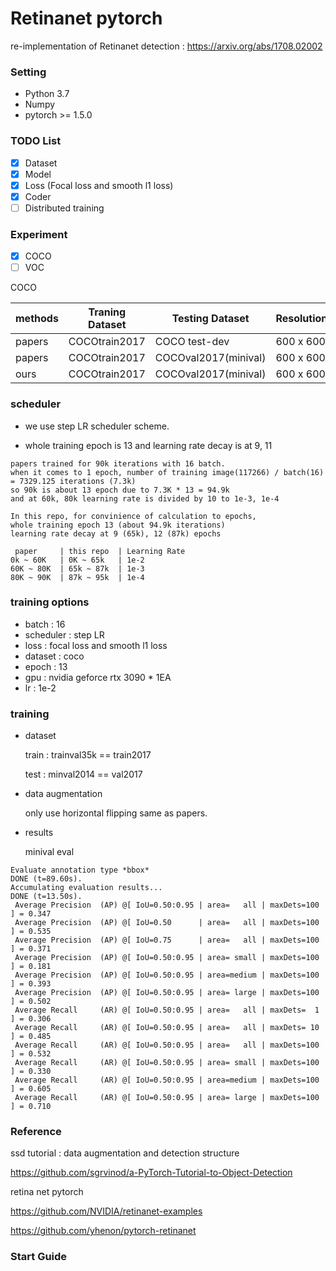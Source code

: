# Retinanet pytorch

re-implementation of Retinanet detection : https://arxiv.org/abs/1708.02002

### Setting

- Python 3.7
- Numpy
- pytorch >= 1.5.0 

### TODO List

- [x] Dataset
- [x] Model
- [x] Loss (Focal loss and smooth l1 loss)
- [x] Coder
- [ ] Distributed training

### Experiment
- [x] COCO 
- [ ] VOC 

COCO

|methods     | Traning Dataset   |    Testing Dataset     | Resolution | AP        |AP50     |AP75    |Time | Fps  |
|------------|-------------------| ---------------------- | ---------- | --------- |---------|--------| ----| ---- |
|papers      | COCOtrain2017     |  COCO test-dev         | 600 x 600  |  34.0     |52.5     |36.5    |98   |10.20 |
|papers      | COCOtrain2017     |  COCOval2017(minival)  | 600 x 600  |  34.3     |53.2     |36.9    |98   |10.20 |
|ours        | COCOtrain2017     |  COCOval2017(minival)  | 600 x 600  |  32.5     |50.8     |34.6    |-    |-     |

<!-- |ours*       | COCOtrain2017     |  COCO test-dev         | 600 x 600  |**34.7**   |**53.6** |**37.3**|67   |14.85 | -->
<!-- |ours*       | COCOtrain2017     |  COCOval2017(minival)  | 600 x 600  |**34.7**   |**53.5** |**37.1**|67   |14.85 | -->
<!-- dkljdkfj -->

### scheduler

- we use step LR scheduler scheme.

- whole training epoch is 13 and learning rate decay is at 9, 11

```
papers trained for 90k iterations with 16 batch.
when it comes to 1 epoch, number of training image(117266) / batch(16) = 7329.125 iterations (7.3k)
so 90k is about 13 epoch due to 7.3K * 13 = 94.9k 
and at 60k, 80k learning rate is divided by 10 to 1e-3, 1e-4

In this repo, for convinience of calculation to epochs, 
whole training epoch 13 (about 94.9k iterations)
learning rate decay at 9 (65k), 12 (87k) epochs

 paper     | this repo  | Learning Rate  
0k ~ 60K   | 0K ~ 65k   | 1e-2
60K ~ 80K  | 65k ~ 87k  | 1e-3
80K ~ 90K  | 87k ~ 95k  | 1e-4
``` 

<!-- - whole training epoch is 60 and learning rate decay is at 30, 45 -->

### training options

- batch : 16
- scheduler : step LR
- loss : focal loss and smooth l1 loss
- dataset : coco
- epoch : 13
- gpu : nvidia geforce rtx 3090 * 1EA
- lr : 1e-2

### training

- dataset

    train : trainval35k == train2017

    test : minval2014 == val2017

- data augmentation

    only use horizontal flipping same as papers.
    
<!-- 2. this repo uses data augmentation (random crop, expand, flip, photometric distortion, resize) refers to https://github.com/sgrvinod/a-PyTorch-Tutorial-to-Object-Detection/blob/master/utils.py -->

- results

    minival eval
    
    
```
Evaluate annotation type *bbox*
DONE (t=89.60s).
Accumulating evaluation results...
DONE (t=13.50s).
 Average Precision  (AP) @[ IoU=0.50:0.95 | area=   all | maxDets=100 ] = 0.347
 Average Precision  (AP) @[ IoU=0.50      | area=   all | maxDets=100 ] = 0.535
 Average Precision  (AP) @[ IoU=0.75      | area=   all | maxDets=100 ] = 0.371
 Average Precision  (AP) @[ IoU=0.50:0.95 | area= small | maxDets=100 ] = 0.181
 Average Precision  (AP) @[ IoU=0.50:0.95 | area=medium | maxDets=100 ] = 0.393
 Average Precision  (AP) @[ IoU=0.50:0.95 | area= large | maxDets=100 ] = 0.502
 Average Recall     (AR) @[ IoU=0.50:0.95 | area=   all | maxDets=  1 ] = 0.306
 Average Recall     (AR) @[ IoU=0.50:0.95 | area=   all | maxDets= 10 ] = 0.485
 Average Recall     (AR) @[ IoU=0.50:0.95 | area=   all | maxDets=100 ] = 0.532
 Average Recall     (AR) @[ IoU=0.50:0.95 | area= small | maxDets=100 ] = 0.330
 Average Recall     (AR) @[ IoU=0.50:0.95 | area=medium | maxDets=100 ] = 0.605
 Average Recall     (AR) @[ IoU=0.50:0.95 | area= large | maxDets=100 ] = 0.710
```

### Reference

ssd tutorial : data augmentation and detection structure

https://github.com/sgrvinod/a-PyTorch-Tutorial-to-Object-Detection

retina net pytorch

https://github.com/NVIDIA/retinanet-examples

https://github.com/yhenon/pytorch-retinanet

### Start Guide


